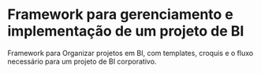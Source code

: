 # Framework para gerenciamento e implementação de um projeto de BI
Framework para Organizar projetos em BI, com templates, croquis e o fluxo necessário para um projeto de BI corporativo.
